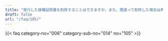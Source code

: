 ```yaml
---
title: "発行した接種証明書を削除することはできますか。また、間違って削除した場合は再発行はできますか。"
draft: false
url: "/faq/105/"
---
```


{{< faq category-no="006" category-sub-no="014" no="105" >}}
